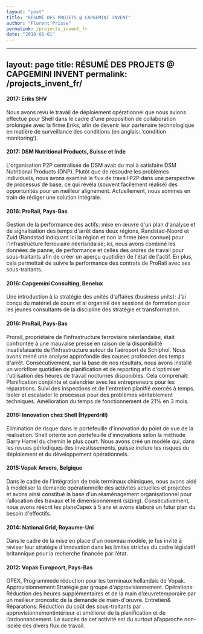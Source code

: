 ```yaml
---
layout: "post"
title: "RÉSUMÉ DES PROJETS @ CAPGEMINI INVENT"
author: "Florent Prisse"
permalink: /projects_invent_fr
date: "2018-01-01"
---
```


---
layout: page
title: RÉSUMÉ DES PROJETS @ CAPGEMINI INVENT
permalink: /projects_invent_fr/
---

#### 2017: Eriks SHV

Nous avons revu le travail de déploiement opérationnel que nous avions effectué pour Shell dans le cadre d'une proposition de collaboration prolongée avec la firme Eriks, afin de devenir leur partenaire technologique en matière de surveillance des conditions (en anglais: ‘condition monitoring’).

#### 2017: DSM Nutritional Products, Suisse et Inde

L'organisation P2P centralisée de DSM avait du mal à satisfaire DSM Nutritional Products (DNP). Plutôt que de résoudre les problèmes individuels, nous avons examiné le flux de travail P2P dans une perspective de processus de base, ce qui révéla (souvent facilement réalisé) des opportunités pour un meilleur  alignement. Actuellement, nous sommes en train de rédiger une solution intégrale.

#### 2016: ProRail, Pays-Bas

Gestion de la performance des actifs: mise en œuvre d'un plan d'analyse et de signalisation des temps d'arrêt dans deux régions, Randstad-Noord et Zuid (Randstad indiquant ici la région et non la firme bien connue) pour l'infrastructure ferroviaire néerlandaise; Ici, nous avons combiné les données de panne, de performance et celles des ordres de travail pour sous-traitants afin de créer un aperçu quotidien de l'état de l'actif. En plus, cela permettait de suivre la performance des contrats de ProRail avec ses sous-traitants.

#### 2016: Capgemini Consulting, Benelux

Une introduction à la stratégie des unités d'affaires (business units): J’ai conçu du matériel de cours et ai organisé des sessions de formation pour les jeunes consultants de la discipline des stratégie et  transformation.

#### 2016: ProRail, Pays-Bas

Prorail, propriétaire de l'infrastructure ferroviaire néerlandaise, était confrontée à une mauvaise presse en raison de la disponibilité insatisfaisante de l'infrastructure autour de l’aéroport de Schiphol. Nous avons mené une analyse approfondie des causes profondes des temps d'arrêt. Consécutivement, sur la base de nos résultats, nous avons installé un workflow quotidien de planification et de reporting afin d'optimiser l'utilisation des heures de travail nocturnes disponibles. Cela comprenait: Planification conjointe et
calendrier avec les entrepreneurs pour les réparations. Suivi des inspections et de l'entretien planifié exercés à temps. Isoler et escalader le processus pour des problèmes véritablement techniques. Amélioration du temps de fonctionnement de 21% en 3 mois.

#### 2016: Innovation chez Shell (Hyperdrill)

Elimination de risque dans le portefeuille d'innovation du point de vue de la réalisation.
Shell oriente son portefeuille d'innovations selon la méthode Garry Hamel du
chemin le plus court. Nous avons créé un modèle qui, dans les revues périodiques
des investissements, puisse inclure les risques du déploiement et du développement
opérationnels. 

#### 2015:Vopak Anvers, Belgique

Dans le cadre de l'intégration de trois terminaux chimiques, nous avons aidé à modéliser la demande opérationnelle des activités actuelles et projetées et avons ainsi constitué la base d'un réaménagement organisationnel pour l’allocation des travaux et le dimensionnement (sizing).  Consécutivement, nous avons réécrit les plansCapex à 5 ans et avons élaboré un futur plan du besoin d'effectifs.

#### 2014: National Grid, Royaume-Uni

Dans le cadre de la mise en place d'un nouveau modèle, je fus invité à réviser leur stratégie
d'innovation dans les limites strictes du cadre législatif britannique pour la recherche financée par l’état.

#### 2012: Vopak Europoort, Pays-Bas

OPEX, Programmede réduction pour les terminaux hollandais de Vopak.  Approvisionnement:Stratégie par groupe d'approvisionnement. Opérations: Réduction des heures supplémentaires et de la main d’œuvretemporaire par un meilleur pronostic de la demande de main-d'œuvre. Entretien& Réparations: Réduction du coût des sous-traitants par approvisionnementintérieur et améliorer de la planification et de l’ordonnancement.  Le succès de cet activité est du surtout àl’approche non-isolée des divers flux de travail.
